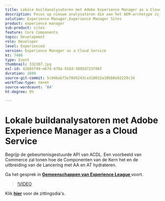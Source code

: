 ```yaml
---
title: Lokale buildanalysatoren met Adobe Experience Manager as a Cloud Service
description: Focus op nieuwe analysatoren die aan het AEM-archetype zijn toegevoegd, zodat lokale validaties kunnen worden gereproduceerd die binnen de Cloud Manager-distributiepijpleidingen zullen worden uitgevoerd.
solution: Experience Manager,Experience Manager Sites
product: experience manager
sub-product: sites
feature: Core Components
topic: Development
role: Developer
level: Experienced
version: Experience Manager as a Cloud Service
kt: 7406
type: Event
thumbnail: 332307.jpg
exl-id: 42685f49-e67d-470a-918d-3895d723f06f
duration: 1694
source-git-commit: 5c946ab73e78d4243ca310032a10bb8e82228c3d
workflow-type: tm+mt
source-wordcount: '84'
ht-degree: 0%

---
```


# Lokale buildanalysatoren met Adobe Experience Manager as a Cloud Service

Begrijp de gebeurtenisgestuurde API van ACDL. Een voorbeeld van Commerce zal tonen hoe de Componenten van de Kern het en de uitbreiding van de Lancering met AA en AT hydrateren.

Ga het gesprek in **[Gemeenschappen van Experience League ](https://adobe.ly/36Yd3v6)** voort.

>[!VIDEO](https://video.tv.adobe.com/v/332307/?quality=12&learn=on&hidetitle=true)

Klik **[hier](/help/adobe-developers-live/assets/local-build-analyzers-aemcs.pdf)** voor de zittingsdia&#39;s.
